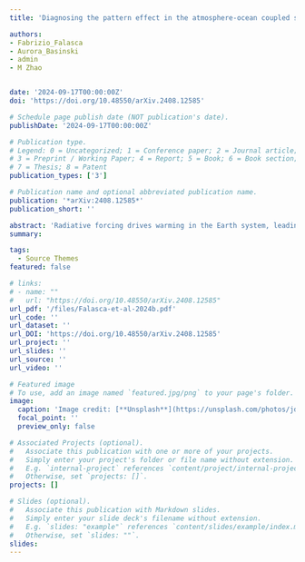 ```yaml
---
title: 'Diagnosing the pattern effect in the atmosphere-ocean coupled system through linear response theory'

authors:
- Fabrizio_Falasca
- Aurora_Basinski
- admin
- M Zhao


date: '2024-09-17T00:00:00Z'
doi: 'https://doi.org/10.48550/arXiv.2408.12585'

# Schedule page publish date (NOT publication's date).
publishDate: '2024-09-17T00:00:00Z'

# Publication type.
# Legend: 0 = Uncategorized; 1 = Conference paper; 2 = Journal article;
# 3 = Preprint / Working Paper; 4 = Report; 5 = Book; 6 = Book section;
# 7 = Thesis; 8 = Patent
publication_types: ['3']

# Publication name and optional abbreviated publication name.
publication: '*arXiv:2408.12585*'
publication_short: ''

abstract: 'Radiative forcing drives warming in the Earth system, leading to changes in sea surface temperatures (SSTs) and associated radiative feedbacks. The link between changes in the top-of-the-atmosphere (TOA) net radiative flux and SST patterns, known as the "pattern effect", is typically diagnosed by studying the response of atmosphere-only models to SST perturbations. In this work, we diagnose the pattern effect through response theory, by performing idealized warming perturbation experiments from unperturbed data alone. First, by studying the response at short time scales, where the response is dominated by atmospheric variability, we recover results that agree with the literature. Second, by extending the framework to longer time scales, we capture coupled interactions between the slow ocean component and the atmosphere, yielding a novel "sensitivity map" quantifying the response of the net radiative flux to SST perturbations in the coupled system. Here, feedbacks are captured by a spatiotemporal response operator, rather than time-independent maps as in traditional studies. Both formulations skillfully reconstruct changes in externally forced simulations and provide practical strategies for climate studies. The key distinction lies in their perspectives on climate feedbacks. The first formulation, closely aligned with prediction tasks, follows the traditional view in which slow variables, such as SSTs, exert a one-way influence on fast variables. The second formulation broadens this perspective by incorporating spatiotemporal interactions across state variables. This alternative approach explores how localized SST perturbations can alter the coupled dynamics, leading to temperature changes in remote areas and further impacting the radiative fluxes at later times.'
summary: 

tags:
  - Source Themes
featured: false

# links:
# - name: ""
#   url: "https://doi.org/10.48550/arXiv.2408.12585"
url_pdf: '/files/Falasca-et-al-2024b.pdf'
url_code: ''
url_dataset: ''
url_DOI: 'https://doi.org/10.48550/arXiv.2408.12585'
url_project: ''
url_slides: ''
url_source: ''
url_video: ''

# Featured image
# To use, add an image named `featured.jpg/png` to your page's folder.
image:
  caption: 'Image credit: [**Unsplash**](https://unsplash.com/photos/jdD8gXaTZsc)'
  focal_point: ''
  preview_only: false

# Associated Projects (optional).
#   Associate this publication with one or more of your projects.
#   Simply enter your project's folder or file name without extension.
#   E.g. `internal-project` references `content/project/internal-project/index.md`.
#   Otherwise, set `projects: []`.
projects: []

# Slides (optional).
#   Associate this publication with Markdown slides.
#   Simply enter your slide deck's filename without extension.
#   E.g. `slides: "example"` references `content/slides/example/index.md`.
#   Otherwise, set `slides: ""`.
slides:
---
```

